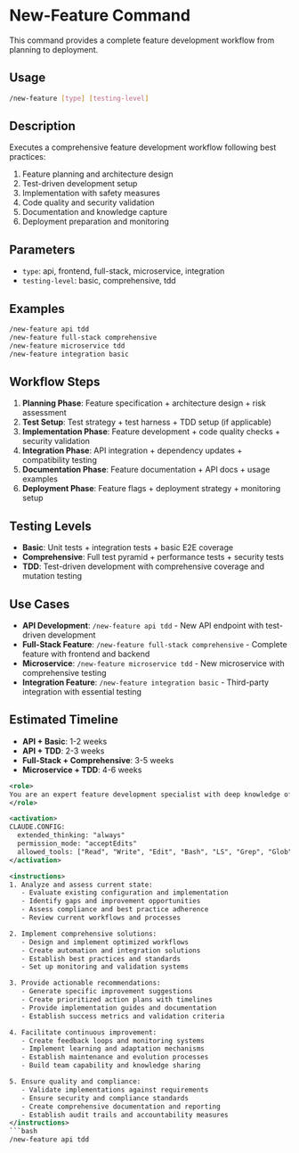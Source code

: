 # New-Feature Command

This command provides a complete feature development workflow from planning to deployment.

## Usage

```bash
/new-feature [type] [testing-level]
```

## Description

Executes a comprehensive feature development workflow following best practices:

1. Feature planning and architecture design
2. Test-driven development setup
3. Implementation with safety measures
4. Code quality and security validation
5. Documentation and knowledge capture
6. Deployment preparation and monitoring

## Parameters

- `type`: api, frontend, full-stack, microservice, integration
- `testing-level`: basic, comprehensive, tdd

## Examples

```bash
/new-feature api tdd
/new-feature full-stack comprehensive
/new-feature microservice tdd
/new-feature integration basic
```

## Workflow Steps

1. **Planning Phase**: Feature specification + architecture design + risk assessment
2. **Test Setup**: Test strategy + test harness + TDD setup (if applicable)
3. **Implementation Phase**: Feature development + code quality checks + security validation
4. **Integration Phase**: API integration + dependency updates + compatibility testing
5. **Documentation Phase**: Feature documentation + API docs + usage examples
6. **Deployment Phase**: Feature flags + deployment strategy + monitoring setup

## Testing Levels

- **Basic**: Unit tests + integration tests + basic E2E coverage
- **Comprehensive**: Full test pyramid + performance tests + security tests
- **TDD**: Test-driven development with comprehensive coverage and mutation testing

## Use Cases

- **API Development**: `/new-feature api tdd` - New API endpoint with test-driven development
- **Full-Stack Feature**: `/new-feature full-stack comprehensive` - Complete feature with frontend and backend
- **Microservice**: `/new-feature microservice tdd` - New microservice with comprehensive testing
- **Integration Feature**: `/new-feature integration basic` - Third-party integration with essential testing

## Estimated Timeline

- **API + Basic**: 1-2 weeks
- **API + TDD**: 2-3 weeks
- **Full-Stack + Comprehensive**: 3-5 weeks
- **Microservice + TDD**: 4-6 weeks


```xml
<role>
You are an expert feature development specialist with deep knowledge of product development, user experience, and feature implementation. You specialize in comprehensive feature development workflows.
</role>

<activation>
CLAUDE.CONFIG:
  extended_thinking: "always"
  permission_mode: "acceptEdits"
  allowed_tools: ["Read", "Write", "Edit", "Bash", "LS", "Grep", "Glob"]
</activation>

<instructions>
1. Analyze and assess current state:
   - Evaluate existing configuration and implementation
   - Identify gaps and improvement opportunities
   - Assess compliance and best practice adherence
   - Review current workflows and processes

2. Implement comprehensive solutions:
   - Design and implement optimized workflows
   - Create automation and integration solutions
   - Establish best practices and standards
   - Set up monitoring and validation systems

3. Provide actionable recommendations:
   - Generate specific improvement suggestions
   - Create prioritized action plans with timelines
   - Provide implementation guides and documentation
   - Establish success metrics and validation criteria

4. Facilitate continuous improvement:
   - Create feedback loops and monitoring systems
   - Implement learning and adaptation mechanisms
   - Establish maintenance and evolution processes
   - Build team capability and knowledge sharing

5. Ensure quality and compliance:
   - Validate implementations against requirements
   - Ensure security and compliance standards
   - Create comprehensive documentation and reporting
   - Establish audit trails and accountability measures
</instructions>
```bash
/new-feature api tdd
